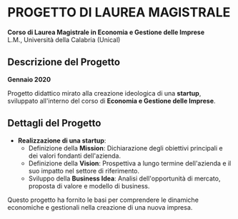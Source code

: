 # PROGETTO DI LAUREA MAGISTRALE

**Corso di Laurea Magistrale in Economia e Gestione delle Imprese**  
L.M., Università della Calabria (Unical)

## Descrizione del Progetto
**Gennaio 2020**

Progetto didattico mirato alla creazione ideologica di una **startup**, sviluppato all'interno del corso di **Economia e Gestione delle Imprese**.

## Dettagli del Progetto

- **Realizzazione di una startup**:
  - Definizione della **Mission**: Dichiarazione degli obiettivi principali e dei valori fondanti dell'azienda.
  - Definizione della **Vision**: Prospettiva a lungo termine dell'azienda e il suo impatto nel settore di riferimento.
  - Sviluppo della **Business Idea**: Analisi dell'opportunità di mercato, proposta di valore e modello di business.

Questo progetto ha fornito le basi per comprendere le dinamiche economiche e gestionali nella creazione di una nuova impresa.
